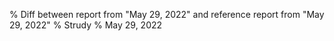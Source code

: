 % Diff between report from "May 29, 2022" and reference report from "May 29, 2022"
% Strudy
% May 29, 2022


